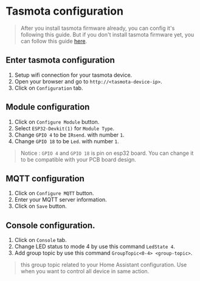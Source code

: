# Tasmota configuration
> After you install tasmota firmware already, you can config it's following this guide. But if you don't install tasmota firmware yet, you can follow this guide [here](https://tasmota.github.io/docs/).

## Enter tasmota configuration
1. Setup wifi connection for your tasmota device.
2. Open your browser and go to `http://<tasmota-device-ip>`.
3. Click on `Configuration` tab.

## Module configuration
1. Click on `Configure Module` button.
2. Select `ESP32-Devkit(1)` for `Module Type`.
3. Change `GPIO 4` to be `IRsend`. with number `1`.
4. Change `GPIO 18` to be `Led`. with number `1`.
> Notice : `GPIO 4` and `GPIO 18` is pin on esp32 board. You can change it to be compatible with your PCB board design.

## MQTT configuration
1. Click on `Configure MQTT` button.
2. Enter your MQTT server information.
3. Click on `Save` button.

## Console configuration.
1. Click on `Console` tab.
2. Change LED status to mode 4 by use this command `LedState 4`.
3. Add group topic by use this command `GroupTopic<0-4> <group-topic>`.
> this group topic related to your Home Assistant configuration. Use when you want to control all device in same action.
